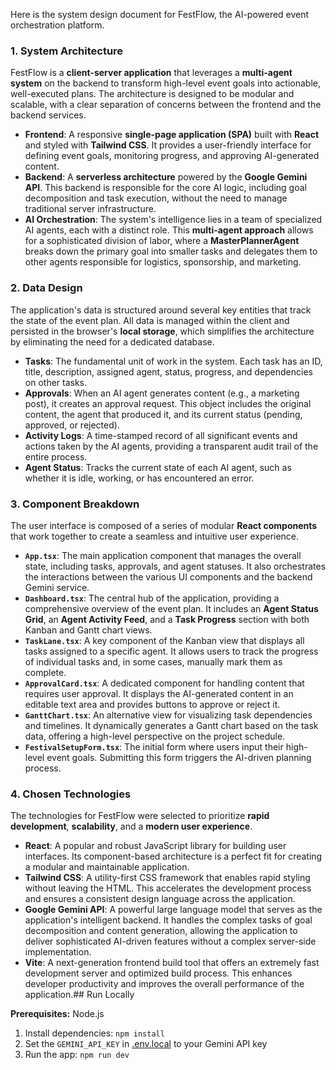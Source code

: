 Here is the system design document for FestFlow, the AI-powered event orchestration platform.

### **1. System Architecture**

FestFlow is a **client-server application** that leverages a **multi-agent system** on the backend to transform high-level event goals into actionable, well-executed plans. The architecture is designed to be modular and scalable, with a clear separation of concerns between the frontend and the backend services.

* **Frontend**: A responsive **single-page application (SPA)** built with **React** and styled with **Tailwind CSS**. It provides a user-friendly interface for defining event goals, monitoring progress, and approving AI-generated content.
* **Backend**: A **serverless architecture** powered by the **Google Gemini API**. This backend is responsible for the core AI logic, including goal decomposition and task execution, without the need to manage traditional server infrastructure.
* **AI Orchestration**: The system's intelligence lies in a team of specialized AI agents, each with a distinct role. This **multi-agent approach** allows for a sophisticated division of labor, where a **MasterPlannerAgent** breaks down the primary goal into smaller tasks and delegates them to other agents responsible for logistics, sponsorship, and marketing.

### **2. Data Design**

The application's data is structured around several key entities that track the state of the event plan. All data is managed within the client and persisted in the browser's **local storage**, which simplifies the architecture by eliminating the need for a dedicated database.

* **Tasks**: The fundamental unit of work in the system. Each task has an ID, title, description, assigned agent, status, progress, and dependencies on other tasks.
* **Approvals**: When an AI agent generates content (e.g., a marketing post), it creates an approval request. This object includes the original content, the agent that produced it, and its current status (pending, approved, or rejected).
* **Activity Logs**: A time-stamped record of all significant events and actions taken by the AI agents, providing a transparent audit trail of the entire process.
* **Agent Status**: Tracks the current state of each AI agent, such as whether it is idle, working, or has encountered an error.

### **3. Component Breakdown**

The user interface is composed of a series of modular **React components** that work together to create a seamless and intuitive user experience.

* **`App.tsx`**: The main application component that manages the overall state, including tasks, approvals, and agent statuses. It also orchestrates the interactions between the various UI components and the backend Gemini service.
* **`Dashboard.tsx`**: The central hub of the application, providing a comprehensive overview of the event plan. It includes an **Agent Status Grid**, an **Agent Activity Feed**, and a **Task Progress** section with both Kanban and Gantt chart views.
* **`TaskLane.tsx`**: A key component of the Kanban view that displays all tasks assigned to a specific agent. It allows users to track the progress of individual tasks and, in some cases, manually mark them as complete.
* **`ApprovalCard.tsx`**: A dedicated component for handling content that requires user approval. It displays the AI-generated content in an editable text area and provides buttons to approve or reject it.
* **`GanttChart.tsx`**: An alternative view for visualizing task dependencies and timelines. It dynamically generates a Gantt chart based on the task data, offering a high-level perspective on the project schedule.
* **`FestivalSetupForm.tsx`**: The initial form where users input their high-level event goals. Submitting this form triggers the AI-driven planning process.

### **4. Chosen Technologies**

The technologies for FestFlow were selected to prioritize **rapid development**, **scalability**, and a **modern user experience**.

* **React**: A popular and robust JavaScript library for building user interfaces. Its component-based architecture is a perfect fit for creating a modular and maintainable application.
* **Tailwind CSS**: A utility-first CSS framework that enables rapid styling without leaving the HTML. This accelerates the development process and ensures a consistent design language across the application.
* **Google Gemini API**: A powerful large language model that serves as the application's intelligent backend. It handles the complex tasks of goal decomposition and content generation, allowing the application to deliver sophisticated AI-driven features without a complex server-side implementation.
* **Vite**: A next-generation frontend build tool that offers an extremely fast development server and optimized build process. This enhances developer productivity and improves the overall performance of the application.## Run Locally

**Prerequisites:**  Node.js


1. Install dependencies:
   `npm install`
2. Set the `GEMINI_API_KEY` in [.env.local](.env.local) to your Gemini API key
3. Run the app:
   `npm run dev`
